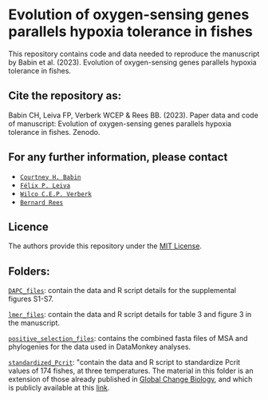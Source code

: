 # Evolution of oxygen-sensing genes parallels hypoxia tolerance in fishes

This repository contains code and data needed to reproduce the manuscript by Babin et al. (2023). Evolution of oxygen-sensing genes parallels hypoxia tolerance in fishes.

## Cite the repository as:

Babin CH, Leiva FP, Verberk WCEP & Rees BB. (2023). Paper data and code of manuscript: Evolution of oxygen-sensing genes parallels hypoxia tolerance in fishes. Zenodo.

## For any further information, please contact
* [`Courtney H. Babin`](http://cas.loyno.edu/biology/bios/courtney-babin)
* [`Félix P. Leiva`](https://github.com/felixpleiva/)
* [`Wilco C.E.P. Verberk`](https://www.ru.nl/personen/verberk-w)
* [`Bernard Rees`](https://www.uno.edu/profile/faculty/bernard_rees)

## Licence
The authors provide this repository under the [MIT License](https://opensource.org/licenses/MIT). 

## Folders:
[`DAPC_files`](https://github.com/felixpleiva/Genetic_basis_Pcrit/blob/main/DAPC_files): contain the data and R script details for the supplemental figures S1-S7.

[`lmer_files`](https://github.com/felixpleiva/Genetic_basis_Pcrit/blob/main/lmer_files): contain the data and R script details for table 3 and figure 3 in the manuscript.

[`positive_selection_files`](https://github.com/felixpleiva/Genetic_basis_Pcrit/blob/main/positive_selection_files): contains the combined fasta files of MSA and phylogenies for the data used in DataMonkey analyses.

[`standardized_Pcrit`](https://github.com/felixpleiva/Genetic_basis_Pcrit/blob/main/standardized_Pcrit): "contain the data and R script to standardize Pcrit values of 174 fishes, at three temperatures. The material in this folder is an extension of those already published in [Global Change Biology](https://onlinelibrary.wiley.com/doi/full/10.1111/gcb.16319), and which is publicly available at this [link](https://zenodo.org/records/6341504).

